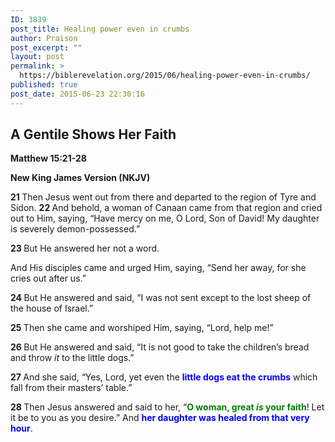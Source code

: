 ```yaml
---
ID: 3839
post_title: Healing power even in crumbs
author: Praison
post_excerpt: ""
layout: post
permalink: >
  https://biblerevelation.org/2015/06/healing-power-even-in-crumbs/
published: true
post_date: 2015-06-23 22:30:16
---
```

<h2>A Gentile Shows Her Faith</h2>
<p class="p1"><strong><span class="s1">Matthew 15:21-28</span></strong></p>
<p class="p1"><strong><span class="s2">New King James Version (NKJV)</span></strong></p>
<p class="p3"><span class="s3"><b>21 </b></span><span class="s2">Then Jesus went out from there and departed to the region of Tyre and Sidon. </span><span class="s3"><b>22 </b></span><span class="s2">And behold, a woman of Canaan came from that region and cried out to Him, saying, “Have mercy on me, O Lord, Son of David! My daughter is severely demon-possessed.”</span></p>
<p class="p3"><span class="s3"><b>23 </b></span><span class="s2">But He answered her not a word.</span></p>
<p class="p3"><span class="s2">And His disciples came and urged Him, saying, “Send her away, for she cries out after us.”</span></p>
<p class="p3"><span class="s3"><b>24 </b></span><span class="s2">But He answered and said, “I was not sent except to the lost sheep of the house of Israel.”</span></p>
<p class="p3"><span class="s3"><b>25 </b></span><span class="s2">Then she came and worshiped Him, saying, “Lord, help me!”</span></p>
<p class="p3"><span class="s3"><b>26 </b></span><span class="s2">But He answered and said, “It is not good to take the children’s bread and throw <i>it</i> to the little dogs.”</span></p>
<p class="p3"><span class="s3"><b>27 </b></span><span class="s2">And she said, “Yes, Lord, yet even the <span style="color: #0000ff;"><strong>little dogs eat the crumbs</strong></span> which fall from their masters’ table.”</span></p>
<p class="p3"><span class="s3"><b>28 </b></span><span class="s2">Then Jesus answered and said to her, “<span style="color: #008000;"><strong>O woman, great <i>is</i> your faith</strong></span>! Let it be to you as you desire.” And <span style="color: #0000ff;"><strong>her daughter was healed from that very hour</strong></span>.</span></p>
